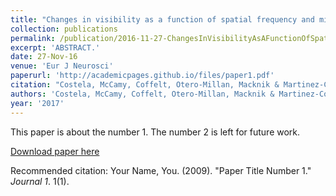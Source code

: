 ```yaml
---
title: "Changes in visibility as a function of spatial frequency and microsaccade occurrence."
collection: publications
permalink: /publication/2016-11-27-ChangesInVisibilityAsAFunctionOfSpatialFrequencyAndMicrosaccade
excerpt: 'ABSTRACT.'
date: 27-Nov-16
venue: 'Eur J Neurosci'
paperurl: 'http://academicpages.github.io/files/paper1.pdf'
citation: "Costela, McCamy, Coffelt, Otero-Millan, Macknik & Martinez-Conde(2020) Changes in visibility as a function of spatial frequency and microsaccade occurrence.. Eur J Neurosci. 2017 Feb;45(3):433-439. "
authors: 'Costela, McCamy, Coffelt, Otero-Millan, Macknik & Martinez-Conde'
year: '2017'
---
```

This paper is about the number 1. The number 2 is left for future work.

[Download paper here](http://academicpages.github.io/files/paper1.pdf)

Recommended citation: Your Name, You. (2009). "Paper Title Number 1." <i>Journal 1</i>. 1(1).
